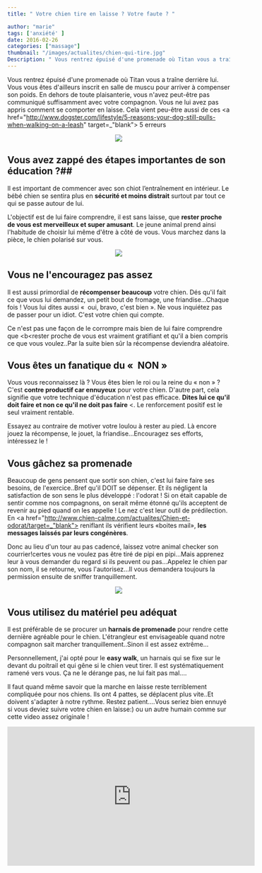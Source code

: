 ```yaml
---
title: " Votre chien tire en laisse ? Votre faute ? "

author: "marie"
tags: ['anxiété' ]
date: 2016-02-26
categories: ["massage"]
thumbnail: "/images/actualites/chien-qui-tire.jpg"
Description: " Vous rentrez épuisé d'une promenade où Titan vous a traîne derrière lui. Vous vous êtes d'ailleurs inscrit en salle de muscu pour arriver à compenser son poids.  "
---
```


Vous rentrez épuisé d'une promenade où Titan vous a traîne derrière lui. Vous vous êtes d'ailleurs inscrit en salle de muscu pour arriver à compenser son poids.
En dehors de toute plaisanterie, vous n'avez peut-être pas communiqué suffisamment avec votre compagnon. Vous ne lui avez pas appris comment se comporter en laisse. Cela vient peu-être aussi de ces <a href="http://www.dogster.com/lifestyle/5-reasons-your-dog-still-pulls-when-walking-on-a-leash" target=_"blank"> 5 erreurs </a>


<p align="center"><img src="/images/actualites/il-tire.jpg"class="img-responsive"></p>








## Vous avez zappé des étapes importantes de son éducation ?##
Il est important de commencer avec son chiot l’entraînement en intérieur. Le bébé chien se sentira plus en <b>sécurité et moins distrait</b> surtout par tout ce qui se passe autour de lui.


L'objectif est de lui faire comprendre, il est sans laisse, que <b>rester proche de vous est merveilleux et super amusant</b>. Le jeune animal prend ainsi l'habitude de choisir lui même d'être à côté de vous. Vous marchez dans la pièce, le chien polarisé sur vous.

<p align="center"><img src="/images/actualites/chienetmaitre2.jpg"class="img-responsive"></p>



## Vous ne l'encouragez pas assez ##

Il est aussi primordial de <b>récompenser beaucoup</b> votre chien. Dés qu'il fait ce que vous lui demandez, un petit bout de fromage, une friandise...Chaque fois ! Vous lui dites aussi «  oui, bravo, c'est bien ». Ne vous inquiétez pas de passer pour un idiot. C'est votre chien qui compte.

Ce n'est pas une façon de le corrompre mais bien de lui faire comprendre que <b<rester proche de vous est vraiment gratifiant</b> et qu'il a bien compris ce que vous voulez..Par la suite bien sûr la récompense deviendra aléatoire.



## Vous êtes un fanatique du «  NON » ##
Vous vous reconnaissez là ? Vous êtes bien le roi ou la reine du « non » ? C'est <b>contre productif car ennuyeux</b> pour votre chien. D'autre part, cela signifie que votre technique d'éducation n'est pas efficace. <b>Dites lui ce qu'il doit faire et non ce qu'il ne doit pas faire</b> <. Le renforcement positif est le seul vraiment rentable.

Essayez au contraire de motiver votre loulou à rester au pied. Là encore jouez la récompense, le jouet, la friandise...Encouragez ses efforts, intéressez le !



## Vous gâchez sa promenade ##

Beaucoup de gens pensent que sortir son chien, c'est lui faire faire ses besoins, de l'exercice..Bref qu'il DOIT se dépenser. Et ils négligent la satisfaction de son sens le plus développé : l'odorat ! Si on était capable de sentir comme nos compagnons, on serait même étonné qu'ils acceptent de revenir au pied quand on les appelle !
Le nez c'est leur outil de prédilection. En <a href="http://www.chien-calme.com/actualites/Chien-et-odorat/target=_"blank"> reniflant </a> ils vérifient leurs «boites mail», <b>les messages laissés par leurs congénères</b>.

Donc au lieu d'un tour au pas cadencé, laissez votre animal checker son courrier!certes vous ne voulez pas être tiré de pipi en pipi...Mais apprenez leur à vous demander du regard si ils peuvent ou pas...Appelez le chien par son nom, il se retourne, vous l'autorisez...Il vous demandera toujours la permission ensuite de sniffer tranquillement.

<p align="center"><img src="/images/actualites/dog sniffing.jpg"class="img-responsive"></p>


## Vous utilisez du matériel peu adéquat ##

Il est préférable de se procurer un <b>harnais de promenade</b>  pour rendre cette dernière agréable pour le chien. L'étrangleur est envisageable quand notre compagnon sait marcher tranquillement..Sinon il est assez extrême...

Personnellement, j'ai opté pour le <b>easy walk</b>, un harnais qui se fixe sur le devant du poitrail et qui gêne si le chien veut tirer. Il est systématiquement ramené vers vous. Ça ne le dérange pas, ne lui fait pas mal....

Il faut quand même savoir que la marche en laisse reste terriblement compliquée pour nos chiens. Ils ont 4 pattes, se déplacent plus vite..Et doivent s'adapter à notre rythme. Restez patient....Vous seriez bien ennuyé si vous deviez suivre votre chien en laisse:) ou un autre humain comme sur cette video assez originale !

<p align="center"><iframe width="560" height="315" src="https://www.youtube.com/embed/TgOfi8KJnok" frameborder="0" allowfullscreen></iframe>
